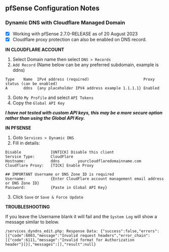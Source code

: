 ## pfSense Configuration Notes

### Dynamic DNS with Cloudflare Managed Domain

- [x] Working with pfSense 2.7.0-RELEASE as of 20 August 2023
- [x] Cloudflare proxy protection can also be enabled on DNS record.

**IN CLOUDFLARE ACCOUNT**

1. Select Domain name then select `DNS > Records`
2. `Add Record` (Name below can be any preferred subdomain, example is ddns)
```terminal
Type    Name  IPv4 address (required)                        Proxy status (can be enabled)  
A       ddns  {any placeholder IPV4 address example 1.1.1.1} Enabled
```
3. Goto `My Profile` and select `API Tokens`
4. Copy the `Global API Key`

***I have not tested with custom API keys, this may be a more secure option rather than using the Global API Key.***

**IN PFSENSE**

1. Goto `Services > Dynamic DNS`
2. Fill in details:
```terminal
Disable             [UNTICK] Disable this client
Service Type:       CloudFlare
Hostname:           ddns        yourcloudflaredomainname.com
Cloudflare Proxy:   [TICK] Enable Proxy

## IMPORTANT Username or DNS Zone ID is required
Username:           {Enter CloudFlare account management email address or DNS Zone ID}
Password:           {Paste in Global API Key} 
```
3. Click `Save` or `Save & Force Update`

**TROUBLESHOOTING**

If you leave the Username blank it will fail and the `System Log` will show a message similar to below. 

`/services_dyndns_edit.php: Response Data: {"success":false,"errors":[{"code":6003,"message":"Invalid request headers","error_chain":[{"code":6111,"message":"Invalid format for Authorization header"}]}],"messages":[],"result":null}`

